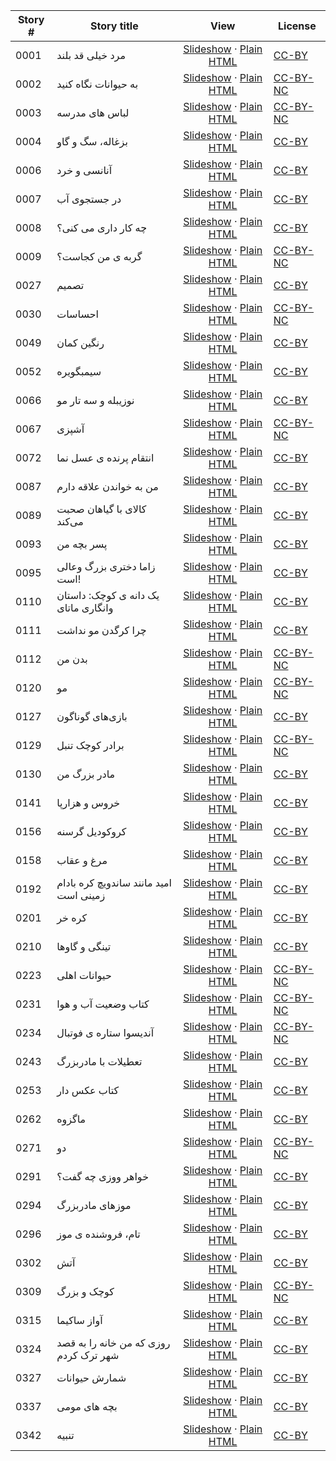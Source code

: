 Story # | Story title | View | License
-------- | -----------  |:-------:| -------
0001 | مرد خیلی قد بلند | <a href="https://global-asp.github.io/stories/fa/0001_مرد-خیلی-قد-بلند_slides.html" target="_blank">Slideshow</a> · [Plain HTML](https://global-asp.github.io/stories/fa/0001_مرد-خیلی-قد-بلند.html) | [CC-BY](https://creativecommons.org/licenses/by/3.0/)
0002 | به حیوانات نگاه کنید | <a href="https://global-asp.github.io/stories/fa/0002_به-حیوانات-نگاه-کنید_slides.html" target="_blank">Slideshow</a> · [Plain HTML](https://global-asp.github.io/stories/fa/0002_به-حیوانات-نگاه-کنید.html) | [CC-BY-NC](http://creativecommons.org/licenses/by-nc/3.0/)
0003 | لباس های مدرسه | <a href="https://global-asp.github.io/stories/fa/0003_لباس-های-مدرسه_slides.html" target="_blank">Slideshow</a> · [Plain HTML](https://global-asp.github.io/stories/fa/0003_لباس-های-مدرسه.html) | [CC-BY-NC](http://creativecommons.org/licenses/by-nc/3.0/)
0004 | بزغاله، سگ و گاو | <a href="https://global-asp.github.io/stories/fa/0004_بزغاله،-سگ-و-گاو_slides.html" target="_blank">Slideshow</a> · [Plain HTML](https://global-asp.github.io/stories/fa/0004_بزغاله،-سگ-و-گاو.html) | [CC-BY](https://creativecommons.org/licenses/by/3.0/)
0006 | آنانسی و خرد | <a href="https://global-asp.github.io/stories/fa/0006_آنانسی-و-خرد_slides.html" target="_blank">Slideshow</a> · [Plain HTML](https://global-asp.github.io/stories/fa/0006_آنانسی-و-خرد.html) | [CC-BY](https://creativecommons.org/licenses/by/3.0/)
0007 | در جستجوی آب | <a href="https://global-asp.github.io/stories/fa/0007_در-جستجوی-آب_slides.html" target="_blank">Slideshow</a> · [Plain HTML](https://global-asp.github.io/stories/fa/0007_در-جستجوی-آب.html) | [CC-BY](https://creativecommons.org/licenses/by/3.0/)
0008 | چه کار داری می کنی؟ | <a href="https://global-asp.github.io/stories/fa/0008_چه-کار-داری-می-کنی؟_slides.html" target="_blank">Slideshow</a> · [Plain HTML](https://global-asp.github.io/stories/fa/0008_چه-کار-داری-می-کنی؟.html) | [CC-BY](https://creativecommons.org/licenses/by/3.0/)
0009 | گربه ی من کجاست؟ | <a href="https://global-asp.github.io/stories/fa/0009_گربه-ی-من-کجاست؟_slides.html" target="_blank">Slideshow</a> · [Plain HTML](https://global-asp.github.io/stories/fa/0009_گربه-ی-من-کجاست؟.html) | [CC-BY-NC](http://creativecommons.org/licenses/by-nc/3.0/)
0027 | تصمیم | <a href="https://global-asp.github.io/stories/fa/0027_تصمیم_slides.html" target="_blank">Slideshow</a> · [Plain HTML](https://global-asp.github.io/stories/fa/0027_تصمیم.html) | [CC-BY](https://creativecommons.org/licenses/by/3.0/)
0030 | احساسات | <a href="https://global-asp.github.io/stories/fa/0030_احساسات_slides.html" target="_blank">Slideshow</a> · [Plain HTML](https://global-asp.github.io/stories/fa/0030_احساسات.html) | [CC-BY-NC](http://creativecommons.org/licenses/by-nc/3.0/)
0049 | رنگین کمان | <a href="https://global-asp.github.io/stories/fa/0049_رنگین-کمان_slides.html" target="_blank">Slideshow</a> · [Plain HTML](https://global-asp.github.io/stories/fa/0049_رنگین-کمان.html) | [CC-BY](https://creativecommons.org/licenses/by/3.0/)
0052 | سیمبگویره | <a href="https://global-asp.github.io/stories/fa/0052_سیمبگویره_slides.html" target="_blank">Slideshow</a> · [Plain HTML](https://global-asp.github.io/stories/fa/0052_سیمبگویره.html) | [CC-BY](https://creativecommons.org/licenses/by/3.0/)
0066 | نوزیبله و سه تار مو | <a href="https://global-asp.github.io/stories/fa/0066_نوزیبله-و-سه-تار-مو_slides.html" target="_blank">Slideshow</a> · [Plain HTML](https://global-asp.github.io/stories/fa/0066_نوزیبله-و-سه-تار-مو.html) | [CC-BY](https://creativecommons.org/licenses/by/3.0/)
0067 | آشپزی | <a href="https://global-asp.github.io/stories/fa/0067_آشپزی_slides.html" target="_blank">Slideshow</a> · [Plain HTML](https://global-asp.github.io/stories/fa/0067_آشپزی.html) | [CC-BY-NC](http://creativecommons.org/licenses/by-nc/3.0/)
0072 | انتقام پرنده ی عسل نما | <a href="https://global-asp.github.io/stories/fa/0072_انتقام-پرنده-ی-عسل-نما_slides.html" target="_blank">Slideshow</a> · [Plain HTML](https://global-asp.github.io/stories/fa/0072_انتقام-پرنده-ی-عسل-نما.html) | [CC-BY](https://creativecommons.org/licenses/by/3.0/)
0087 | من به خواندن علاقه دارم | <a href="https://global-asp.github.io/stories/fa/0087_من-به-خواندن-علاقه-دارم_slides.html" target="_blank">Slideshow</a> · [Plain HTML](https://global-asp.github.io/stories/fa/0087_من-به-خواندن-علاقه-دارم.html) | [CC-BY](https://creativecommons.org/licenses/by/3.0/)
0089 | کالای با گیاهان صحبت می‌کند | <a href="https://global-asp.github.io/stories/fa/0089_کالای-با-گیاهان-صحبت-می‌کند_slides.html" target="_blank">Slideshow</a> · [Plain HTML](https://global-asp.github.io/stories/fa/0089_کالای-با-گیاهان-صحبت-می‌کند.html) | [CC-BY](https://creativecommons.org/licenses/by/3.0/)
0093 | پسر بچه من | <a href="https://global-asp.github.io/stories/fa/0093_پسر-بچه-من_slides.html" target="_blank">Slideshow</a> · [Plain HTML](https://global-asp.github.io/stories/fa/0093_پسر-بچه-من.html) | [CC-BY](https://creativecommons.org/licenses/by/3.0/)
0095 | زاما دختری بزرگ وعالی است! | <a href="https://global-asp.github.io/stories/fa/0095_زاما-دختری-بزرگ-وعالی-است_slides.html" target="_blank">Slideshow</a> · [Plain HTML](https://global-asp.github.io/stories/fa/0095_زاما-دختری-بزرگ-وعالی-است.html) | [CC-BY](https://creativecommons.org/licenses/by/3.0/)
0110 | یک دانه ی کوچک: داستان وانگاری ماتای | <a href="https://global-asp.github.io/stories/fa/0110_یک-دانه-ی-کوچک-داستان-وانگاری-ماتای_slides.html" target="_blank">Slideshow</a> · [Plain HTML](https://global-asp.github.io/stories/fa/0110_یک-دانه-ی-کوچک-داستان-وانگاری-ماتای.html) | [CC-BY](https://creativecommons.org/licenses/by/3.0/)
0111 | چرا کرگدن مو نداشت | <a href="https://global-asp.github.io/stories/fa/0111_چرا-کرگدن-مو-نداشت_slides.html" target="_blank">Slideshow</a> · [Plain HTML](https://global-asp.github.io/stories/fa/0111_چرا-کرگدن-مو-نداشت.html) | [CC-BY](https://creativecommons.org/licenses/by/3.0/)
0112 | بدن من | <a href="https://global-asp.github.io/stories/fa/0112_بدن-من_slides.html" target="_blank">Slideshow</a> · [Plain HTML](https://global-asp.github.io/stories/fa/0112_بدن-من.html) | [CC-BY-NC](http://creativecommons.org/licenses/by-nc/3.0/)
0120 | مو | <a href="https://global-asp.github.io/stories/fa/0120_مو_slides.html" target="_blank">Slideshow</a> · [Plain HTML](https://global-asp.github.io/stories/fa/0120_مو.html) | [CC-BY-NC](http://creativecommons.org/licenses/by-nc/3.0/)
0127 | بازی‌های گوناگون | <a href="https://global-asp.github.io/stories/fa/0127_بازی‌های-گوناگون_slides.html" target="_blank">Slideshow</a> · [Plain HTML](https://global-asp.github.io/stories/fa/0127_بازی‌های-گوناگون.html) | [CC-BY](https://creativecommons.org/licenses/by/3.0/)
0129 | برادر کوچک تنبل | <a href="https://global-asp.github.io/stories/fa/0129_برادر-کوچک-تنبل_slides.html" target="_blank">Slideshow</a> · [Plain HTML](https://global-asp.github.io/stories/fa/0129_برادر-کوچک-تنبل.html) | [CC-BY-NC](http://creativecommons.org/licenses/by-nc/3.0/)
0130 | مادر بزرگ من | <a href="https://global-asp.github.io/stories/fa/0130_مادر-بزرگ-من_slides.html" target="_blank">Slideshow</a> · [Plain HTML](https://global-asp.github.io/stories/fa/0130_مادر-بزرگ-من.html) | [CC-BY](https://creativecommons.org/licenses/by/3.0/)
0141 | خروس و هزارپا | <a href="https://global-asp.github.io/stories/fa/0141_خروس-و-هزارپا_slides.html" target="_blank">Slideshow</a> · [Plain HTML](https://global-asp.github.io/stories/fa/0141_خروس-و-هزارپا.html) | [CC-BY](https://creativecommons.org/licenses/by/3.0/)
0156 | کروکودیل گرسنه | <a href="https://global-asp.github.io/stories/fa/0156_کروکودیل-گرسنه_slides.html" target="_blank">Slideshow</a> · [Plain HTML](https://global-asp.github.io/stories/fa/0156_کروکودیل-گرسنه.html) | [CC-BY](https://creativecommons.org/licenses/by/3.0/)
0158 | مرغ و عقاب | <a href="https://global-asp.github.io/stories/fa/0158_مرغ-و-عقاب_slides.html" target="_blank">Slideshow</a> · [Plain HTML](https://global-asp.github.io/stories/fa/0158_مرغ-و-عقاب.html) | [CC-BY](https://creativecommons.org/licenses/by/3.0/)
0192 | امید مانند ساندویچ کره بادام زمینی است | <a href="https://global-asp.github.io/stories/fa/0192_امید-مانند-ساندویچ-کره-بادام-زمینی-است_slides.html" target="_blank">Slideshow</a> · [Plain HTML](https://global-asp.github.io/stories/fa/0192_امید-مانند-ساندویچ-کره-بادام-زمینی-است.html) | [CC-BY](https://creativecommons.org/licenses/by/3.0/)
0201 | کره خر | <a href="https://global-asp.github.io/stories/fa/0201_کره-خر_slides.html" target="_blank">Slideshow</a> · [Plain HTML](https://global-asp.github.io/stories/fa/0201_کره-خر.html) | [CC-BY](https://creativecommons.org/licenses/by/3.0/)
0210 | تینگی و گاوها | <a href="https://global-asp.github.io/stories/fa/0210_تینگی-و-گاوها_slides.html" target="_blank">Slideshow</a> · [Plain HTML](https://global-asp.github.io/stories/fa/0210_تینگی-و-گاوها.html) | [CC-BY](https://creativecommons.org/licenses/by/3.0/)
0223 | حیوانات اهلی | <a href="https://global-asp.github.io/stories/fa/0223_حیوانات-اهلی_slides.html" target="_blank">Slideshow</a> · [Plain HTML](https://global-asp.github.io/stories/fa/0223_حیوانات-اهلی.html) | [CC-BY-NC](http://creativecommons.org/licenses/by-nc/3.0/)
0231 | کتاب وضعیت آب و هوا | <a href="https://global-asp.github.io/stories/fa/0231_کتاب-وضعیت-آب-و-هوا_slides.html" target="_blank">Slideshow</a> · [Plain HTML](https://global-asp.github.io/stories/fa/0231_کتاب-وضعیت-آب-و-هوا.html) | [CC-BY-NC](http://creativecommons.org/licenses/by-nc/3.0/)
0234 | آندیسوا ستاره ی فوتبال | <a href="https://global-asp.github.io/stories/fa/0234_آندیسوا-ستاره-ی-فوتبال_slides.html" target="_blank">Slideshow</a> · [Plain HTML](https://global-asp.github.io/stories/fa/0234_آندیسوا-ستاره-ی-فوتبال.html) | [CC-BY-NC](http://creativecommons.org/licenses/by-nc/3.0/)
0243 | تعطیلات با مادربزرگ | <a href="https://global-asp.github.io/stories/fa/0243_تعطیلات-با-مادربزرگ_slides.html" target="_blank">Slideshow</a> · [Plain HTML](https://global-asp.github.io/stories/fa/0243_تعطیلات-با-مادربزرگ.html) | [CC-BY](https://creativecommons.org/licenses/by/3.0/)
0253 | کتاب عکس دار | <a href="https://global-asp.github.io/stories/fa/0253_کتاب-عکس-دار_slides.html" target="_blank">Slideshow</a> · [Plain HTML](https://global-asp.github.io/stories/fa/0253_کتاب-عکس-دار.html) | [CC-BY](https://creativecommons.org/licenses/by/3.0/)
0262 | ماگزوه | <a href="https://global-asp.github.io/stories/fa/0262_ماگزوه_slides.html" target="_blank">Slideshow</a> · [Plain HTML](https://global-asp.github.io/stories/fa/0262_ماگزوه.html) | [CC-BY](https://creativecommons.org/licenses/by/3.0/)
0271 | دو | <a href="https://global-asp.github.io/stories/fa/0271_دو_slides.html" target="_blank">Slideshow</a> · [Plain HTML](https://global-asp.github.io/stories/fa/0271_دو.html) | [CC-BY-NC](http://creativecommons.org/licenses/by-nc/3.0/)
0291 | خواهر ووزی چه گفت؟ | <a href="https://global-asp.github.io/stories/fa/0291_خواهر-ووزی-چه-گفت؟_slides.html" target="_blank">Slideshow</a> · [Plain HTML](https://global-asp.github.io/stories/fa/0291_خواهر-ووزی-چه-گفت؟.html) | [CC-BY](https://creativecommons.org/licenses/by/3.0/)
0294 | موزهای مادربزرگ | <a href="https://global-asp.github.io/stories/fa/0294_موزهای-مادربزرگ_slides.html" target="_blank">Slideshow</a> · [Plain HTML](https://global-asp.github.io/stories/fa/0294_موزهای-مادربزرگ.html) | [CC-BY](https://creativecommons.org/licenses/by/3.0/)
0296 | تام، فروشنده ی موز | <a href="https://global-asp.github.io/stories/fa/0296_تام،-فروشنده-ی-موز_slides.html" target="_blank">Slideshow</a> · [Plain HTML](https://global-asp.github.io/stories/fa/0296_تام،-فروشنده-ی-موز.html) | [CC-BY](https://creativecommons.org/licenses/by/3.0/)
0302 | آتش | <a href="https://global-asp.github.io/stories/fa/0302_آتش_slides.html" target="_blank">Slideshow</a> · [Plain HTML](https://global-asp.github.io/stories/fa/0302_آتش.html) | [CC-BY](https://creativecommons.org/licenses/by/3.0/)
0309 | کوچک و بزرگ | <a href="https://global-asp.github.io/stories/fa/0309_کوچک-و-بزرگ_slides.html" target="_blank">Slideshow</a> · [Plain HTML](https://global-asp.github.io/stories/fa/0309_کوچک-و-بزرگ.html) | [CC-BY-NC](http://creativecommons.org/licenses/by-nc/3.0/)
0315 | آواز ساکیما | <a href="https://global-asp.github.io/stories/fa/0315_آواز-ساکیما_slides.html" target="_blank">Slideshow</a> · [Plain HTML](https://global-asp.github.io/stories/fa/0315_آواز-ساکیما.html) | [CC-BY](https://creativecommons.org/licenses/by/3.0/)
0324 | روزی که من خانه را به قصد شهر ترک کردم | <a href="https://global-asp.github.io/stories/fa/0324_روزی-که-من-خانه-را-به-قصد-شهر-ترک-کردم_slides.html" target="_blank">Slideshow</a> · [Plain HTML](https://global-asp.github.io/stories/fa/0324_روزی-که-من-خانه-را-به-قصد-شهر-ترک-کردم.html) | [CC-BY](https://creativecommons.org/licenses/by/3.0/)
0327 | شمارش حیوانات | <a href="https://global-asp.github.io/stories/fa/0327_شمارش-حیوانات_slides.html" target="_blank">Slideshow</a> · [Plain HTML](https://global-asp.github.io/stories/fa/0327_شمارش-حیوانات.html) | [CC-BY](https://creativecommons.org/licenses/by/3.0/)
0337 | بچه های مومی | <a href="https://global-asp.github.io/stories/fa/0337_بچه-های-مومی_slides.html" target="_blank">Slideshow</a> · [Plain HTML](https://global-asp.github.io/stories/fa/0337_بچه-های-مومی.html) | [CC-BY](https://creativecommons.org/licenses/by/3.0/)
0342 | تنبیه | <a href="https://global-asp.github.io/stories/fa/0342_تنبیه_slides.html" target="_blank">Slideshow</a> · [Plain HTML](https://global-asp.github.io/stories/fa/0342_تنبیه.html) | [CC-BY](https://creativecommons.org/licenses/by/3.0/)
